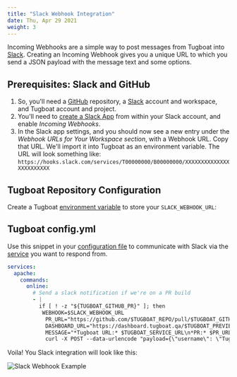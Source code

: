 ```yaml
---
title: "Slack Webhook Integration"
date: Thu, Apr 29 2021
weight: 3
---
```


Incoming Webhooks are a simple way to post messages from Tugboat into [Slack](https://slack.com/). Creating an Incoming
Webhook gives you a unique URL to which you send a JSON payload with the message text and some options.

## Prerequisites: Slack and GitHub

1. So, you'll need a [GitHub](https://github.com/) repository, a [Slack](https://slack.com/) account and workspace, and
   Tugboat account and project.
2. You'll need to [create a Slack App](https://api.slack.com/messaging/webhooks) from within your Slack account, and
   enable _Incoming Webhooks_.
3. In the Slack app settings, and you should now see a new entry under the _Webhook URLs for Your Workspace section_,
   with a Webhook URL. Copy that URL. We'll import it into Tugboat as an environment variable. The URL will look
   something like: `https://hooks.slack.com/services/T00000000/B00000000/XXXXXXXXXXXXXXXXXXXXXXXX`

## Tugboat Repository Configuration

Create a Tugboat [environment variable](/setting-up-services/how-to-set-up-services/custom-environment-variables/) to
store your `SLACK_WEBHOOK_URL`:

## Tugboat config.yml

Use this snippet in your [configuration file](/setting-up-tugboat/create-a-tugboat-config-file/) to communicate with
Slack via the [service](/setting-up-services/) you want to respond from.

```yaml
services:
  apache:
    commands:
      online:
        # Send a slack notification if we're on a PR build
        - |
          if [ ! -z "${TUGBOAT_GITHUB_PR}" ]; then
           WEBHOOK=$SLACK_WEBHOOK_URL
            PR_URL="https://github.com/$TUGBOAT_REPO/pull/$TUGBOAT_GITHUB_PR"
            DASHBOARD_URL="https://dashboard.tugboat.qa/$TUGBOAT_PREVIEW_ID"
            MESSAGE="*Tugboat URL:* $TUGBOAT_SERVICE_URL\n*PR:* $PR_URL\n*Dashboard:* $DASHBOARD_URL"
            curl -X POST --data-urlencode "payload={\"username\": \"Tugboat\", \"text\": \"$MESSAGE\", \":boat:\": \":tugboat_qa:\"}" "$WEBHOOK"
```

Voila! You Slack integration will look like this:

![Slack Webhook Example](/_images/slack-webhook-example.png)
